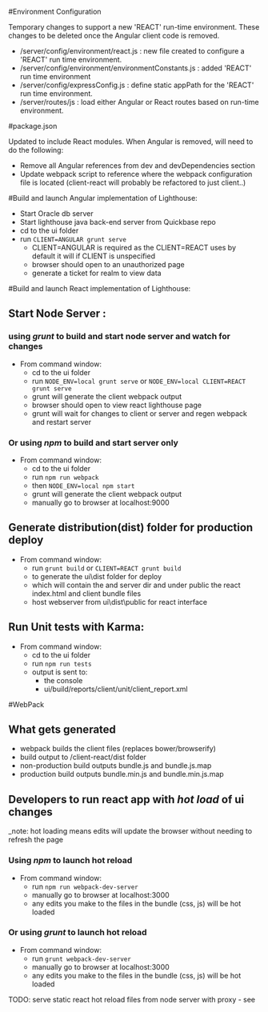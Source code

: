
#Environment Configuration

Temporary changes to support a new 'REACT' run-time environment.  These changes to be deleted once the Angular client code is removed.

* /server/config/environment/react.js : new file created to configure a 'REACT' run time environment.
* /server/config/environment/environmentConstants.js : added 'REACT' run time environment 
* /server/config/expressConfig.js : define static appPath for the 'REACT' run time environment.  
* /server/routes/js : load either Angular or React routes based on run-time environment.
 
#package.json   
 
Updated to include React modules.  When Angular is removed, will need to do the following:

* Remove all Angular references from dev and devDependencies section
* Update webpack script to reference where the webpack configuration file is located (client-react will probably be refactored to just client..)

#Build and launch Angular implementation of Lighthouse:   
 
* Start Oracle db server
* Start lighthouse java back-end server from Quickbase repo
* cd to the ui folder
* run `CLIENT=ANGULAR grunt serve`
    - CLIENT=ANGULAR is required as the CLIENT=REACT uses by default it will if CLIENT is unspecified
    - browser should open to an unauthorized page
    - generate a ticket for realm to view data

#Build and launch React implementation of Lighthouse:

## Start Node Server :
### using _grunt_ to build and start node server and  watch for changes
* From command window:
    * cd to the ui folder
    * run  `NODE_ENV=local grunt serve` or `NODE_ENV=local CLIENT=REACT grunt serve`
    * grunt will generate the client webpack output
    * browser should open to view react lighthouse page
    * grunt will wait for changes to client or server and regen webpack and restart server
    
### Or using _npm_ to build and start server only
* From command window:
     * cd to the ui folder
     * run  `npm run webpack` 
     * then `NODE_ENV=local npm start`
     * grunt will generate the client webpack output
     * manually go to browser at localhost:9000

## Generate distribution(dist) folder for production deploy
* From command window:    
    * run  `grunt build` or `CLIENT=REACT grunt build`
    * to generate the ui\dist folder for deploy 
    * which will contain the and server dir and under public the react index.html and client bundle files 
    * host webserver from ui\dist\public for react interface 
     
## Run Unit tests with Karma:
* From command window:
     * cd to the ui folder
     * run `npm run tests` 
     * output is sent to:
        * the console 
        * ui/build/reports/client/unit/client_report.xml 
         
#WebPack 

## What gets generated 
* webpack builds the client files (replaces bower/browserify)
* build output to /client-react/dist folder
* non-production build outputs bundle.js and bundle.js.map
* production build outputs bundle.min.js and bundle.min.js.map

## Developers to run react app with _hot load_ of ui changes
_note: hot loading means edits will update the browser without needing to refresh the page
### Using _npm_ to launch hot reload
* From command window:    
    * run  `npm run webpack-dev-server` 
    * manually go to browser at localhost:3000
    * any edits you make to the files in the bundle (css, js) will be hot loaded 
    
### Or using _grunt_ to launch hot reload
* From command window:    
    * run  `grunt webpack-dev-server` 
    * manually go to browser at localhost:3000
    * any edits you make to the files in the bundle (css, js) will be hot loaded


TODO: serve static react hot reload files from node server with proxy - see




